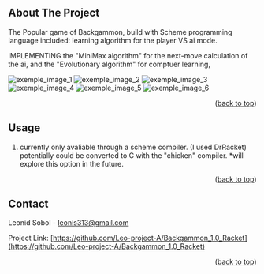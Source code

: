 
<a name="readme-top"></a>

<!-- ABOUT THE PROJECT -->
## About The Project

The Popular game of Backgammon, build with Scheme programming language
included: learning algorithm for the player VS ai mode.

IMPLEMENTING the "MiniMax algorithm" for the next-move calculation of the ai,
and the "Evolutionary algorithm" for comptuer learning,

![exemple_image_1](https://ibb.co/9wx34rS)
![exemple_image_2](https://ibb.co/4sSN0Qb)
![exemple_image_3](https://ibb.co/0cdn1b2)
![exemple_image_4](https://ibb.co/4J71Z3X)
![exemple_image_5](https://ibb.co/jzRt9Qd)
![exemple_image_6](https://ibb.co/Wz74BKP)

<p align="right">(<a href="#readme-top">back to top</a>)</p>

<!-- USAGE EXAMPLES -->
## Usage

1. currently only avaliable through a scheme compiler. (I used DrRacket)
    potentially could be converted to C with the "chicken" compiler.
    *will explore this option in the future.

<p align="right">(<a href="#readme-top">back to top</a>)</p>

<!-- CONTACT -->
## Contact

Leonid Sobol - leonis313@gmail.com

Project Link: [https://github.com/Leo-project-A/Backgammon_1.0_Racket](https://github.com/Leo-project-A/Backgammon_1.0_Racket)

<p align="right">(<a href="#readme-top">back to top</a>)</p>